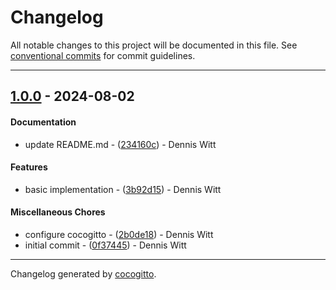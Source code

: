 # Changelog
All notable changes to this project will be documented in this file. See [conventional commits](https://www.conventionalcommits.org/) for commit guidelines.

- - -
## [1.0.0](https://github.com/wittdennis/ansible-role-kubernetes-prepare-node/compare/0f3744584290bc59381929585e1eeba536794f75..1.0.0) - 2024-08-02
#### Documentation
- update README.md - ([234160c](https://github.com/wittdennis/ansible-role-kubernetes-prepare-node/commit/234160cbb7911b7d83b586b9a0c87c8e3105094b)) - Dennis Witt
#### Features
- basic implementation - ([3b92d15](https://github.com/wittdennis/ansible-role-kubernetes-prepare-node/commit/3b92d15be4f6373af1a961043d41a1bcf07fdae4)) - Dennis Witt
#### Miscellaneous Chores
- configure cocogitto - ([2b0de18](https://github.com/wittdennis/ansible-role-kubernetes-prepare-node/commit/2b0de188c1e23a95cd98a16a64b3731ba0162060)) - Dennis Witt
- initial commit - ([0f37445](https://github.com/wittdennis/ansible-role-kubernetes-prepare-node/commit/0f3744584290bc59381929585e1eeba536794f75)) - Dennis Witt

- - -

Changelog generated by [cocogitto](https://github.com/cocogitto/cocogitto).